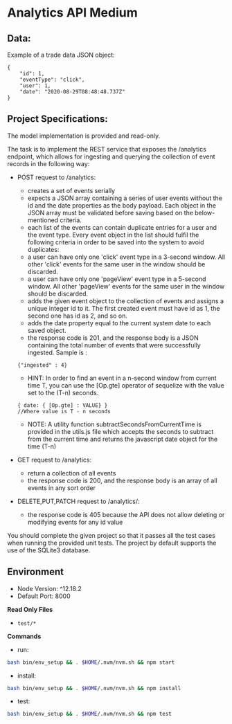 # Analytics API Medium

## Data:
Example of a trade data JSON object:
```
{
    "id": 1,
    "eventType": "click",
    "user": 1,
    "date": "2020-08-29T08:48:48.737Z"
}
```

## Project Specifications:
The model implementation is provided and read-only.

The task is to implement the REST service that exposes the /analytics endpoint, which allows for ingesting and querying the collection of event records in the following way: 

- POST request to /analytics:
    - creates a set of events serially
    - expects a JSON array containing a series of user events without the id and the date properties as the body payload. Each object in the JSON array must be validated before saving based on the below-mentioned criteria.
    - each list of the events can contain duplicate entries for a user and the event type. Every event object in the list should fulfil the following criteria in order to be saved into the system to avoid duplicates:
    - a user can have only one 'click' event type in a 3-second window. All other 'click' events for the same user in the window should be discarded.
    - a user can have only one 'pageView' event type in a 5-second window. All other 'pageView' events for the same user in the window should be discarded.
    - adds the given event object to the collection of events and assigns a unique integer id to it. The first created event must have id as 1, the second one has id as 2, and so on.
    - adds the date property equal to the current system date to each saved object.
    - the response code is 201, and the response body is a JSON containing the total number of events that were successfully ingested. Sample is :
    ```text
    {"ingested" : 4}
    ```
    - HINT: In order to find an event in a n-second window from current time T, you can use the [Op.gte] operator of sequelize with the value set to the (T-n) seconds.
    ```text
    { date: { [Op.gte] : VALUE} } 
    //Where value is T - n seconds
    ```
    - NOTE: A utility function subtractSecondsFromCurrentTime is provided in the utils.js file which accepts the seconds to subtract from the current time and returns the javascript date object for the time (T-n)
 
- GET request to /analytics:
    - return a collection of all events
    - the response code is 200, and the response body is an array of all events in any sort order
 

- DELETE,PUT,PATCH request to /analytics/<id>:
    - the response code is 405 because the API does not allow deleting or modifying events for any id value
 

You should complete the given project so that it passes all the test cases when running the provided unit tests. The project by default supports the use of the SQLite3 database.

 
## Environment 
- Node Version: ^12.18.2
- Default Port: 8000

**Read Only Files**
- `test/*`

**Commands**
- run: 
```bash
bash bin/env_setup && . $HOME/.nvm/nvm.sh && npm start
```
- install: 
```bash
bash bin/env_setup && . $HOME/.nvm/nvm.sh && npm install
```
- test: 
```bash
bash bin/env_setup && . $HOME/.nvm/nvm.sh && npm test
```
